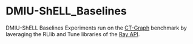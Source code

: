 # DMIU-ShELL_Baselines
DMIU-ShELL Baselines Experiments run on the [CT-Graph](https://github.com/ChristosPeridis?tab=repositories) benchmark by laveraging the RLlib and Tune libraries of the [Ray API](https://github.com/ray-project/ray).
